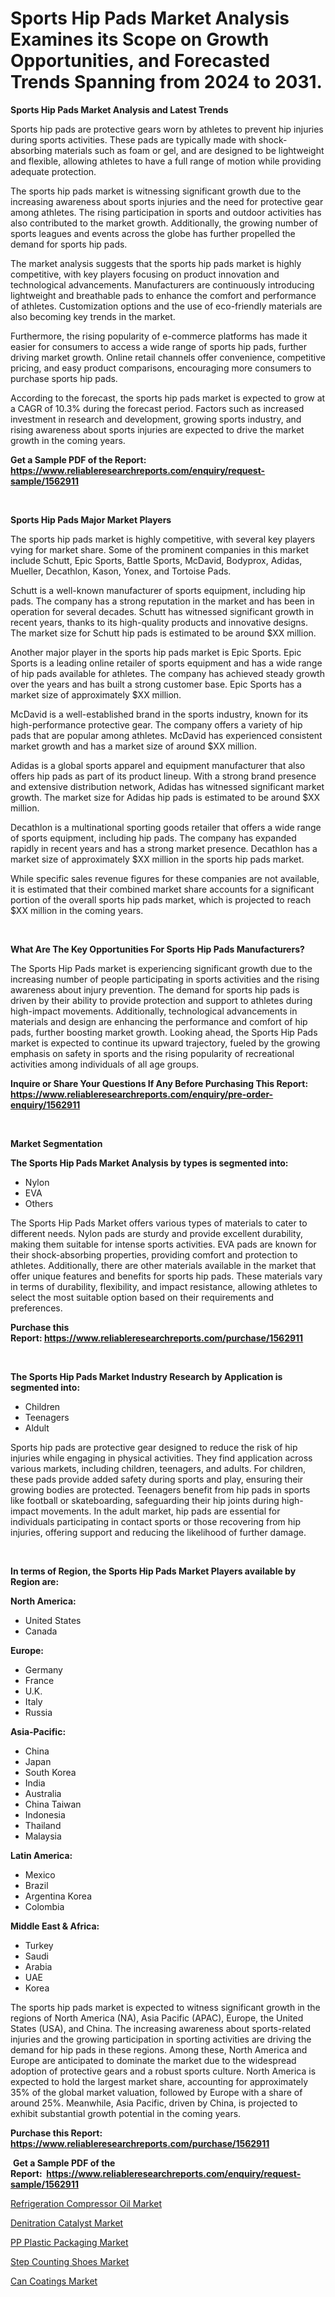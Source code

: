 <p><h1>Sports Hip Pads Market Analysis Examines its Scope on Growth Opportunities, and Forecasted Trends Spanning from 2024 to 2031.</h1></p><p><strong>Sports Hip Pads Market Analysis and Latest Trends</strong></p>
<p><p>Sports hip pads are protective gears worn by athletes to prevent hip injuries during sports activities. These pads are typically made with shock-absorbing materials such as foam or gel, and are designed to be lightweight and flexible, allowing athletes to have a full range of motion while providing adequate protection.</p><p>The sports hip pads market is witnessing significant growth due to the increasing awareness about sports injuries and the need for protective gear among athletes. The rising participation in sports and outdoor activities has also contributed to the market growth. Additionally, the growing number of sports leagues and events across the globe has further propelled the demand for sports hip pads.</p><p>The market analysis suggests that the sports hip pads market is highly competitive, with key players focusing on product innovation and technological advancements. Manufacturers are continuously introducing lightweight and breathable pads to enhance the comfort and performance of athletes. Customization options and the use of eco-friendly materials are also becoming key trends in the market.</p><p>Furthermore, the rising popularity of e-commerce platforms has made it easier for consumers to access a wide range of sports hip pads, further driving market growth. Online retail channels offer convenience, competitive pricing, and easy product comparisons, encouraging more consumers to purchase sports hip pads.</p><p>According to the forecast, the sports hip pads market is expected to grow at a CAGR of 10.3% during the forecast period. Factors such as increased investment in research and development, growing sports industry, and rising awareness about sports injuries are expected to drive the market growth in the coming years.</p></p>
<p><strong>Get a Sample PDF of the Report:&nbsp; <a href="https://www.reliableresearchreports.com/enquiry/request-sample/1562911">https://www.reliableresearchreports.com/enquiry/request-sample/1562911</a></strong></p>
<p>&nbsp;</p>
<p><strong>Sports Hip Pads Major Market Players</strong></p>
<p><p>The sports hip pads market is highly competitive, with several key players vying for market share. Some of the prominent companies in this market include Schutt, Epic Sports, Battle Sports, McDavid, Bodyprox, Adidas, Mueller, Decathlon, Kason, Yonex, and Tortoise Pads.</p><p>Schutt is a well-known manufacturer of sports equipment, including hip pads. The company has a strong reputation in the market and has been in operation for several decades. Schutt has witnessed significant growth in recent years, thanks to its high-quality products and innovative designs. The market size for Schutt hip pads is estimated to be around $XX million.</p><p>Another major player in the sports hip pads market is Epic Sports. Epic Sports is a leading online retailer of sports equipment and has a wide range of hip pads available for athletes. The company has achieved steady growth over the years and has built a strong customer base. Epic Sports has a market size of approximately $XX million.</p><p>McDavid is a well-established brand in the sports industry, known for its high-performance protective gear. The company offers a variety of hip pads that are popular among athletes. McDavid has experienced consistent market growth and has a market size of around $XX million.</p><p>Adidas is a global sports apparel and equipment manufacturer that also offers hip pads as part of its product lineup. With a strong brand presence and extensive distribution network, Adidas has witnessed significant market growth. The market size for Adidas hip pads is estimated to be around $XX million.</p><p>Decathlon is a multinational sporting goods retailer that offers a wide range of sports equipment, including hip pads. The company has expanded rapidly in recent years and has a strong market presence. Decathlon has a market size of approximately $XX million in the sports hip pads market.</p><p>While specific sales revenue figures for these companies are not available, it is estimated that their combined market share accounts for a significant portion of the overall sports hip pads market, which is projected to reach $XX million in the coming years.</p></p>
<p>&nbsp;</p>
<p><strong>What Are The Key Opportunities For Sports Hip Pads Manufacturers?</strong></p>
<p><p>The Sports Hip Pads market is experiencing significant growth due to the increasing number of people participating in sports activities and the rising awareness about injury prevention. The demand for sports hip pads is driven by their ability to provide protection and support to athletes during high-impact movements. Additionally, technological advancements in materials and design are enhancing the performance and comfort of hip pads, further boosting market growth. Looking ahead, the Sports Hip Pads market is expected to continue its upward trajectory, fueled by the growing emphasis on safety in sports and the rising popularity of recreational activities among individuals of all age groups.</p></p>
<p><strong>Inquire or Share Your Questions If Any Before Purchasing This Report: <a href="https://www.reliableresearchreports.com/enquiry/pre-order-enquiry/1562911">https://www.reliableresearchreports.com/enquiry/pre-order-enquiry/1562911</a></strong></p>
<p>&nbsp;</p>
<p><strong>Market Segmentation</strong></p>
<p><strong>The Sports Hip Pads Market Analysis by types is segmented into:</strong></p>
<p><ul><li>Nylon</li><li>EVA</li><li>Others</li></ul></p>
<p><p>The Sports Hip Pads Market offers various types of materials to cater to different needs. Nylon pads are sturdy and provide excellent durability, making them suitable for intense sports activities. EVA pads are known for their shock-absorbing properties, providing comfort and protection to athletes. Additionally, there are other materials available in the market that offer unique features and benefits for sports hip pads. These materials vary in terms of durability, flexibility, and impact resistance, allowing athletes to select the most suitable option based on their requirements and preferences.</p></p>
<p><strong>Purchase this Report:&nbsp;<a href="https://www.reliableresearchreports.com/purchase/1562911">https://www.reliableresearchreports.com/purchase/1562911</a></strong></p>
<p>&nbsp;</p>
<p><strong>The Sports Hip Pads Market Industry Research by Application is segmented into:</strong></p>
<p><ul><li>Children</li><li>Teenagers</li><li>Aldult</li></ul></p>
<p><p>Sports hip pads are protective gear designed to reduce the risk of hip injuries while engaging in physical activities. They find application across various markets, including children, teenagers, and adults. For children, these pads provide added safety during sports and play, ensuring their growing bodies are protected. Teenagers benefit from hip pads in sports like football or skateboarding, safeguarding their hip joints during high-impact movements. In the adult market, hip pads are essential for individuals participating in contact sports or those recovering from hip injuries, offering support and reducing the likelihood of further damage.</p></p>
<p>&nbsp;</p>
<p><strong>In terms of Region, the Sports Hip Pads Market Players available by Region are:</strong></p>
<p>
    <p> <strong> North America: </strong>
        <ul>
            <li>United States</li>
            <li>Canada</li>
        </ul>
        </p> 
    <p> <strong> Europe: </strong>
        <ul>
            <li>Germany</li>
            <li>France</li>
            <li>U.K.</li>
            <li>Italy</li>
            <li>Russia</li>
        </ul>
        </p> 
    <p> <strong> Asia-Pacific: </strong>
        <ul>
            <li>China</li>
            <li>Japan</li>
            <li>South Korea</li>
            <li>India</li>
            <li>Australia</li>
            <li>China Taiwan</li>
            <li>Indonesia</li>
            <li>Thailand</li>
            <li>Malaysia</li>
        </ul>
        </p> 
    <p> <strong> Latin America: </strong>
        <ul>
            <li>Mexico</li>
            <li>Brazil</li>
            <li>Argentina Korea</li>
            <li>Colombia</li>
        </ul>
        </p> 
    <p> <strong> Middle East & Africa: </strong>
        <ul>
            <li>Turkey</li>
            <li>Saudi</li>
            <li>Arabia</li>
            <li>UAE</li>
            <li>Korea</li>
        </ul>
    </p>
    </p>
<p><p>The sports hip pads market is expected to witness significant growth in the regions of North America (NA), Asia Pacific (APAC), Europe, the United States (USA), and China. The increasing awareness about sports-related injuries and the growing participation in sporting activities are driving the demand for hip pads in these regions. Among these, North America and Europe are anticipated to dominate the market due to the widespread adoption of protective gears and a robust sports culture. North America is expected to hold the largest market share, accounting for approximately 35% of the global market valuation, followed by Europe with a share of around 25%. Meanwhile, Asia Pacific, driven by China, is projected to exhibit substantial growth potential in the coming years.</p></p>
<p><strong>Purchase this Report: <a href="https://www.reliableresearchreports.com/purchase/1562911">https://www.reliableresearchreports.com/purchase/1562911</a></strong></p>
<p>&nbsp;<strong>Get a Sample PDF of the Report:&nbsp;&nbsp;<a href="https://www.reliableresearchreports.com/enquiry/request-sample/1562911">https://www.reliableresearchreports.com/enquiry/request-sample/1562911</a></strong></p>
<p><strong></strong></p>
<p><p><a href="https://www.linkedin.com/pulse/refrigeration-compressor-oil-market-size-2023-2030-global-industrial-oybqe/">Refrigeration Compressor Oil Market</a></p><p><a href="https://www.linkedin.com/pulse/denitration-catalyst-market-research-report-provides-thorough-kmj7e/">Denitration Catalyst Market</a></p><p><a href="https://github.com/Chiragrp25/Market-Research-Report-List-2/blob/main/pp-plastic-packaging-market.md">PP Plastic Packaging Market</a></p><p><a href="https://github.com/santosh758595/Market-Research-Report-List-2/blob/main/step-counting-shoes-market.md">Step Counting Shoes Market</a></p><p><a href="https://www.linkedin.com/pulse/can-coatings-market-research-report-unlocks-analysis-financial-vu01e/">Can Coatings Market</a></p></p>